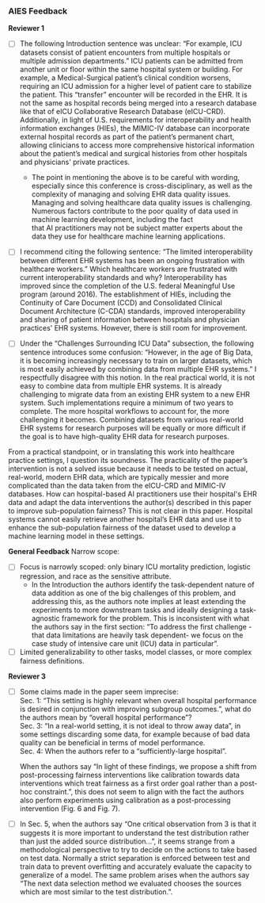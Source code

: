 ### AIES Feedback

**Reviewer 1**
- [ ] The following Introduction sentence was unclear: “For example, ICU datasets consist of patient encounters from multiple hospitals or multiple admission departments.” ICU patients can be admitted from another unit or floor within the same hospital system or building. For example, a Medical-Surgical patient’s clinical condition worsens, requiring an ICU admission for a higher level of patient care to stabilize the patient. This “transfer” encounter will be recorded in the EHR. It is not the same as hospital records being merged into a research database like that of eICU Collaborative Research Database (eICU-CRD). Additionally, in light of U.S. requirements for interoperability and health information exchanges (HIEs), the MIMIC-IV database can incorporate external hospital records as part of the patient’s permanent chart, allowing clinicians to access more comprehensive historical information about the patient’s medical and surgical histories from other hospitals and physicians' private practices. 
	- The point in mentioning the above is to be careful with wording, especially since this conference is cross-disciplinary, as well as the complexity of managing and solving EHR data quality issues. Managing and solving healthcare data quality issues is challenging. Numerous factors contribute to the poor quality of data used in machine learning development, including the fact that AI practitioners may not be subject matter experts about the data they use for healthcare machine learning applications.   
  
- [ ] I recommend citing the following sentence: “The limited interoperability between different EHR systems has been an ongoing frustration with healthcare workers.” Which healthcare workers are frustrated with current interoperability standards and why? Interoperability has improved since the completion of the U.S. federal Meaningful Use program (around 2016). The establishment of HIEs, including the Continuity of Care Document (CCD) and Consolidated Clinical Document Architecture (C-CDA) standards, improved interoperability and sharing of patient information between hospitals and physician practices' EHR systems. However, there is still room for improvement.  
- [ ] Under the “Challenges Surrounding ICU Data” subsection, the following sentence introduces some confusion: “However, in the age of Big Data, it is becoming increasingly necessary to train on larger datasets, which is most easily achieved by combining data from multiple EHR systems.” I respectfully disagree with this notion. In the real practical world, it is not easy to combine data from multiple EHR systems. It is already challenging to migrate data from an existing EHR system to a new EHR system. Such implementations require a minimum of two years to complete. The more hospital workflows to account for, the more challenging it becomes. Combining datasets from various real-world EHR systems for research purposes will be equally or more difficult if the goal is to have high-quality EHR data for research purposes.

From a practical standpoint, or in translating this work into healthcare practice settings, I question its soundness. The practicality of the paper’s intervention is not a solved issue because it needs to be tested on actual, real-world, modern EHR data, which are typically messier and more complicated than the data taken from the eICU-CRD and MIMIC-IV databases. How can hospital-based AI practitioners use their hospital's EHR data and adapt the data interventions the author(s) described in this paper to improve sub-population fairness? This is not clear in this paper. Hospital systems cannot easily retrieve another hospital’s EHR data and use it to enhance the sub-population fairness of the dataset used to develop a machine learning model in these settings.

**General Feedback**
Narrow scope:
- [ ] Focus is narrowly scoped: only binary ICU mortality prediction, logistic regression, and race as the sensitive attribute.  
	- In the Introduction the authors identify the task-dependent nature of data addition as one of the big challenges of this problem, and addressing this, as the authors note implies at least extending the experiments to more downstream tasks and ideally designing a task-agnostic framework for the problem. This is inconsistent with what the authors say in the first section: “To address the first challenge -that data limitations are heavily task dependent- we focus on the case study of intensive care unit (ICU) data in particular”.
- [ ] Limited generalizability to other tasks, model classes, or more complex fairness definitions.

**Reviewer 3**
- [ ] Some claims made in the paper seem imprecise:  
	Sec. 1: “This setting is highly relevant when overall hospital performance is desired in conjunction with improving subgroup outcomes.”, what do the authors mean by “overall hospital performance”?  
	Sec. 3: “In a real-world setting, it is not ideal to throw away data”, in some settings discarding some data, for example because of bad data quality can be beneficial in terms of model performance.  
	Sec. 4: When the authors refer to a “sufficiently-large hospital”.
	
	When the authors say “In light of these findings, we propose a shift from post-processing fairness interventions like calibration towards data interventions which treat fairness as a first order goal rather than a post-hoc constraint.”, this does not seem to align with the fact the authors also perform experiments using calibration as a post-processing intervention (Fig. 6 and Fig. 7).
- [ ] In Sec. 5, when the authors say “One critical observation from 3 is that it suggests it is more important to understand the test distribution rather than just the added source distribution...”, it seems strange from a methodological perspective to try to decide on the actions to take based on test data. Normally a strict separation is enforced between test and train data to prevent overfitting and accurately evaluate the capacity to generalize of a model. The same problem arises when the authors say “The next data selection method we evaluated chooses the sources which are most similar to the test distribution.”.
